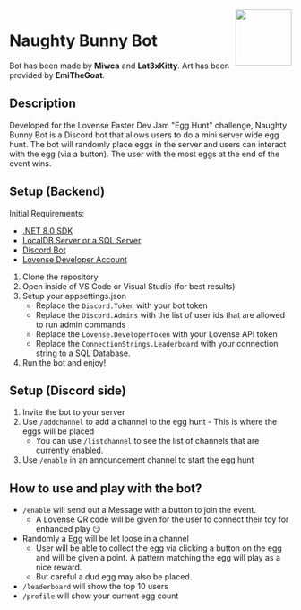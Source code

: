 <img src="https://i.imgur.com/6sDmCPQ.png" width="100" height="100" align="right" />

# Naughty Bunny Bot
Bot has been made by **Miwca** and **Lat3xKitty**. Art has been provided by **EmiTheGoat**. 

## Description
Developed for the Lovense Easter Dev Jam "Egg Hunt" challenge, Naughty Bunny Bot is a Discord bot that allows users to do a mini server wide egg hunt. The bot will randomly place eggs in the server and users can interact with the egg (via a button). The user with the most eggs at the end of the event wins.

## Setup (Backend)
Initial Requirements:
- [.NET 8.0 SDK](https://dotnet.microsoft.com/en-us/download/dotnet/8.0) 
- [LocalDB Server or a SQL Server](https://learn.microsoft.com/en-us/sql/database-engine/configure-windows/sql-server-express-localdb?view=sql-server-ver16)
- [Discord Bot](https://discord.com/developers/applications)
- [Lovense Developer Account](https://www.lovense.com/user/account/profile)

1. Clone the repository
2. Open inside of VS Code or Visual Studio (for best results)
3. Setup your appsettings.json
   - Replace the `Discord.Token` with your bot token
   - Replace the `Discord.Admins` with the list of user ids that are allowed to run admin commands
   - Replace the `Lovense.DeveloperToken` with your Lovense API token
   - Replace the `ConnectionStrings.Leaderboard` with your connection string to a SQL Database.
4. Run the bot and enjoy!

## Setup (Discord side)
1. Invite the bot to your server
2. Use `/addchannel` to add a channel to the egg hunt - This is where the eggs will be placed
   - You can use `/listchannel` to see the list of channels that are currently enabled.
3. Use `/enable` in an announcement channel to start the egg hunt

## How to use and play with the bot?
- `/enable` will send out a Message with a button to join the event.
  - A Lovense QR code will be given for the user to connect their toy for enhanced play 😏
- Randomly a Egg will be let loose in a channel
  - User will be able to collect the egg via clicking a button on the egg and will be given a point. A pattern matching the egg will play as a nice reward.
  - But careful a dud egg may also be placed.
- `/leaderboard` will show the top 10 users
- `/profile` will show your current egg count
